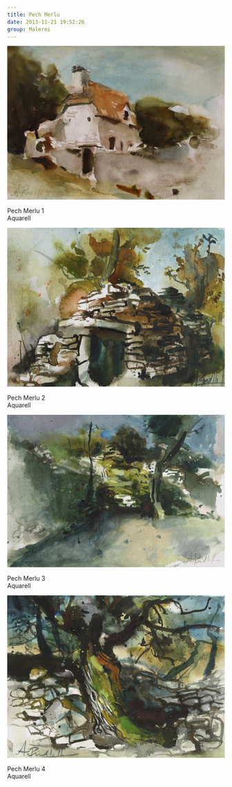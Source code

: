 ```yaml
---
title: Pech Merlu
date: 2013-11-21 19:52:26
group: Malerei
---
```

![Pech Merlu 1](/img/malerei/pech-merlu-1.jpg)

Pech Merlu 1<br>
Aquarell

![Pech Merlu 2](/img/malerei/pech-merlu-2.jpg)

Pech Merlu 2<br>
Aquarell

![Pech Merlu 3](/img/malerei/pech-merlu-3.jpg)

Pech Merlu 3<br>
Aquarell

![Pech Merlu 4](/img/malerei/pech-merlu-4.jpg)

Pech Merlu 4<br>
Aquarell
